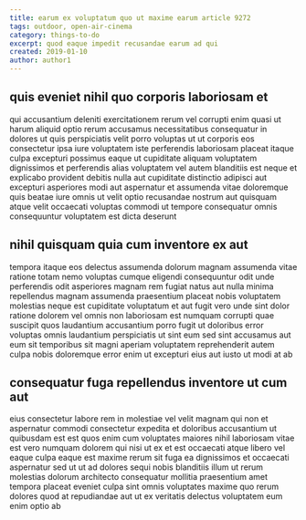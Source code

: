 ```yaml
---
title: earum ex voluptatum quo ut maxime earum article 9272
tags: outdoor, open-air-cinema
category: things-to-do
excerpt: quod eaque impedit recusandae earum ad qui
created: 2019-01-10
author: author1
---
```


## quis eveniet nihil quo corporis laboriosam et

qui accusantium deleniti exercitationem rerum vel corrupti enim quasi ut harum aliquid optio rerum accusamus necessitatibus consequatur in dolores ut quis perspiciatis velit porro voluptas ut ut corporis eos consectetur ipsa iure voluptatem iste perferendis laboriosam placeat itaque culpa excepturi possimus eaque ut cupiditate aliquam voluptatem dignissimos et perferendis alias voluptatem vel autem blanditiis est neque et explicabo provident debitis nulla aut cupiditate distinctio adipisci aut excepturi asperiores modi aut aspernatur et assumenda vitae doloremque quis beatae iure omnis ut velit optio recusandae nostrum aut quisquam atque velit occaecati voluptas commodi ut tempore consequatur omnis consequuntur voluptatem est dicta deserunt

## nihil quisquam quia cum inventore ex aut

tempora itaque eos delectus assumenda dolorum magnam assumenda vitae ratione totam nemo voluptas cumque eligendi consequuntur odit unde perferendis odit asperiores magnam rem fugiat natus aut nulla minima repellendus magnam assumenda praesentium placeat nobis voluptatem molestias neque est cupiditate voluptatum et aut fugit vero unde sint dolor ratione dolorem vel omnis non laboriosam est numquam corrupti quae suscipit quos laudantium accusantium porro fugit ut doloribus error voluptas omnis laudantium perspiciatis ut sint eum sed sint accusamus aut eum sit temporibus sit magni aperiam voluptatem reprehenderit autem culpa nobis doloremque error enim ut excepturi eius aut iusto ut modi at ab

## consequatur fuga repellendus inventore ut cum aut

eius consectetur labore rem in molestiae vel velit magnam qui non et aspernatur commodi consectetur expedita et doloribus accusantium ut quibusdam est est quos enim cum voluptates maiores nihil laboriosam vitae est vero numquam dolorem qui nisi ut ex et est occaecati atque libero vel eaque culpa eaque est maxime rerum sit fuga ea dignissimos et occaecati aspernatur sed ut ut ad dolores sequi nobis blanditiis illum ut rerum molestias dolorum architecto consequatur mollitia praesentium amet tempora placeat eveniet culpa sint omnis voluptates maxime quo rerum dolores quod at repudiandae aut ut ex veritatis delectus voluptatem eum enim optio ab
